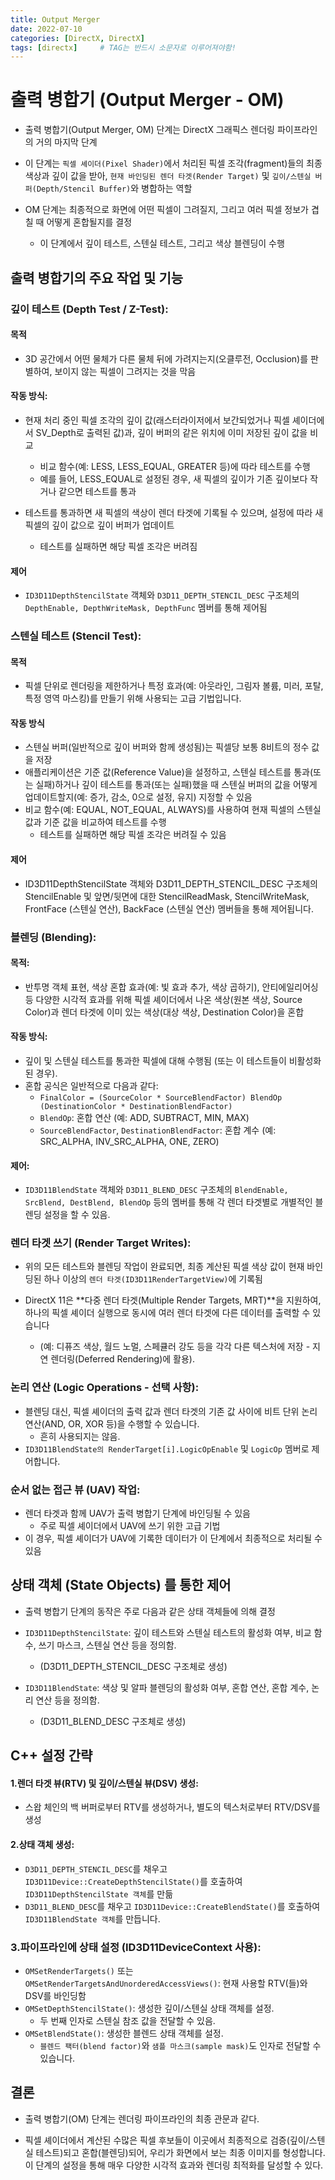 ```yaml
---
title: Output Merger
date: 2022-07-10
categories: [DirectX, DirectX]
tags: [directx]		# TAG는 반드시 소문자로 이루어져야함!
---
```


# 출력 병합기 (Output Merger - OM) 

* 출력 병합기(Output Merger, OM) 단계는 DirectX 그래픽스 렌더링 파이프라인의 거의 마지막 단계
* 이 단계는 `픽셀 셰이더(Pixel Shader)`에서 처리된 픽셀 조각(fragment)들의 최종 색상과 깊이 값을 받아, `현재 바인딩된 렌더 타겟(Render Target)` 및 `깊이/스텐실 버퍼(Depth/Stencil Buffer)`와 병합하는 역할

* OM 단계는 최종적으로 화면에 어떤 픽셀이 그려질지, 그리고 여러 픽셀 정보가 겹칠 때 어떻게 혼합될지를 결정
  * 이 단계에서 깊이 테스트, 스텐실 테스트, 그리고 색상 블렌딩이 수행


## 출력 병합기의 주요 작업 및 기능

### 깊이 테스트 (Depth Test / Z-Test):

#### 목적

* 3D 공간에서 어떤 물체가 다른 물체 뒤에 가려지는지(오클루전, Occlusion)를 판별하여, 보이지 않는 픽셀이 그려지는 것을 막음

#### 작동 방식:

* 현재 처리 중인 픽셀 조각의 깊이 값(래스터라이저에서 보간되었거나 픽셀 셰이더에서 SV_Depth로 출력된 값)과, 깊이 버퍼의 같은 위치에 이미 저장된 깊이 값을 비교

  * 비교 함수(예: LESS, LESS_EQUAL, GREATER 등)에 따라 테스트를 수행
  * 예를 들어, LESS_EQUAL로 설정된 경우, 새 픽셀의 깊이가 기존 깊이보다 작거나 같으면 테스트를 통과

* 테스트를 통과하면 새 픽셀의 색상이 렌더 타겟에 기록될 수 있으며, 설정에 따라 새 픽셀의 깊이 값으로 깊이 버퍼가 업데이트
  * 테스트를 실패하면 해당 픽셀 조각은 버려짐

#### 제어

* `ID3D11DepthStencilState` 객체와 `D3D11_DEPTH_STENCIL_DESC` 구조체의 `DepthEnable, DepthWriteMask, DepthFunc` 멤버를 통해 제어됨

### 스텐실 테스트 (Stencil Test):

#### 목적

*  픽셀 단위로 렌더링을 제한하거나 특정 효과(예: 아웃라인, 그림자 볼륨, 미러, 포탈, 특정 영역 마스킹)를 만들기 위해 사용되는 고급 기법입니다.

#### 작동 방식

* 스텐실 버퍼(일반적으로 깊이 버퍼와 함께 생성됨)는 픽셀당 보통 8비트의 정수 값을 저장
* 애플리케이션은 기준 값(Reference Value)을 설정하고, 스텐실 테스트를 통과(또는 실패)하거나 깊이 테스트를 통과(또는 실패)했을 때 스텐실 버퍼의 값을 어떻게 업데이트할지(예: 증가, 감소, 0으로 설정, 유지) 지정할 수 있음
* 비교 함수(예: EQUAL, NOT_EQUAL, ALWAYS)를 사용하여 현재 픽셀의 스텐실 값과 기준 값을 비교하여 테스트를 수행
  * 테스트를 실패하면 해당 픽셀 조각은 버려질 수 있음

#### 제어

* ID3D11DepthStencilState 객체와 D3D11_DEPTH_STENCIL_DESC 구조체의 StencilEnable 및 앞면/뒷면에 대한 StencilReadMask, StencilWriteMask, FrontFace (스텐실 연산), BackFace (스텐실 연산) 멤버들을 통해 제어됩니다.

### 블렌딩 (Blending):

#### 목적: 

* 반투명 객체 표현, 색상 혼합 효과(예: 빛 효과 추가, 색상 곱하기), 안티에일리어싱 등 다양한 시각적 효과를 위해 픽셀 셰이더에서 나온 색상(원본 색상, Source Color)과 렌더 타겟에 이미 있는 색상(대상 색상, Destination Color)을 혼합

#### 작동 방식:

* 깊이 및 스텐실 테스트를 통과한 픽셀에 대해 수행됨 (또는 이 테스트들이 비활성화된 경우).
* 혼합 공식은 일반적으로 다음과 같다: 
  * `FinalColor = (SourceColor * SourceBlendFactor) BlendOp (DestinationColor * DestinationBlendFactor)`
  * `BlendOp`: 혼합 연산 (예: ADD, SUBTRACT, MIN, MAX)
  * `SourceBlendFactor`, `DestinationBlendFactor`: 혼합 계수 (예: SRC_ALPHA, INV_SRC_ALPHA, ONE, ZERO)

#### 제어:

* `ID3D11BlendState` 객체와 `D3D11_BLEND_DESC` 구조체의 `BlendEnable, SrcBlend, DestBlend, BlendOp` 등의 멤버를 통해 각 렌더 타겟별로 개별적인 블렌딩 설정을 할 수 있음.

### 렌더 타겟 쓰기 (Render Target Writes):

* 위의 모든 테스트와 블렌딩 작업이 완료되면, 최종 계산된 픽셀 색상 값이 현재 바인딩된 하나 이상의 `렌더 타겟(ID3D11RenderTargetView)`에 기록됨

* DirectX 11은 **다중 렌더 타겟(Multiple Render Targets, MRT)**을 지원하여, 하나의 픽셀 셰이더 실행으로 동시에 여러 렌더 타겟에 다른 데이터를 출력할 수 있습니다 
  * (예: 디퓨즈 색상, 월드 노멀, 스페큘러 강도 등을 각각 다른 텍스처에 저장 - 지연 렌더링(Deferred Rendering)에 활용).

### 논리 연산 (Logic Operations - 선택 사항):

* 블렌딩 대신, 픽셀 셰이더의 출력 값과 렌더 타겟의 기존 값 사이에 비트 단위 논리 연산(AND, OR, XOR 등)을 수행할 수 있습니다. 
  * 흔히 사용되지는 않음.
* `ID3D11BlendState의 RenderTarget[i].LogicOpEnable` 및 `LogicOp` 멤버로 제어합니다.

### 순서 없는 접근 뷰 (UAV) 작업:

* 렌더 타겟과 함께 UAV가 출력 병합기 단계에 바인딩될 수 있음 
  * 주로 픽셀 셰이더에서 UAV에 쓰기 위한 고급 기법
* 이 경우, 픽셀 셰이더가 UAV에 기록한 데이터가 이 단계에서 최종적으로 처리될 수 있음


## 상태 객체 (State Objects) 를 통한 제어

* 출력 병합기 단계의 동작은 주로 다음과 같은 상태 객체들에 의해 결정

* `ID3D11DepthStencilState`: 깊이 테스트와 스텐실 테스트의 활성화 여부, 비교 함수, 쓰기 마스크, 스텐실 연산 등을 정의함. 
  * (D3D11_DEPTH_STENCIL_DESC 구조체로 생성)
* `ID3D11BlendState`: 색상 및 알파 블렌딩의 활성화 여부, 혼합 연산, 혼합 계수, 논리 연산 등을 정의함.
  *  (D3D11_BLEND_DESC 구조체로 생성)


## C++ 설정 간략

#### 1.렌더 타겟 뷰(RTV) 및 깊이/스텐실 뷰(DSV) 생성:

  * 스왑 체인의 백 버퍼로부터 RTV를 생성하거나, 별도의 텍스처로부터 RTV/DSV를 생성

#### 2.상태 객체 생성:

* `D3D11_DEPTH_STENCIL_DESC`를 채우고 `ID3D11Device::CreateDepthStencilState()`를 호출하여 `ID3D11DepthStencilState 객체`를 만듦
* `D3D11_BLEND_DESC`를 채우고 `ID3D11Device::CreateBlendState()`를 호출하여 `ID3D11BlendState 객체`를 만듭니다.

### 3.파이프라인에 상태 설정 (ID3D11DeviceContext 사용):

* `OMSetRenderTargets()` 또는 `OMSetRenderTargetsAndUnorderedAccessViews()`: 현재 사용할 RTV(들)와 DSV를 바인딩함
* `OMSetDepthStencilState()`: 생성한 깊이/스텐실 상태 객체를 설정.
  * 두 번째 인자로 스텐실 참조 값을 전달할 수 있음.
* `OMSetBlendState()`: 생성한 블렌드 상태 객체를 설정.
  * `블렌드 팩터(blend factor)`와 `샘플 마스크(sample mask)`도 인자로 전달할 수 있습니다.

## 결론

* 출력 병합기(OM) 단계는 렌더링 파이프라인의 최종 관문과 같다.

* 픽셀 셰이더에서 계산된 수많은 픽셀 후보들이 이곳에서 최종적으로 검증(깊이/스텐실 테스트)되고 혼합(블렌딩)되어, 우리가 화면에서 보는 최종 이미지를 형성합니다. 이 단계의 설정을 통해 매우 다양한 시각적 효과와 렌더링 최적화를 달성할 수 있다.